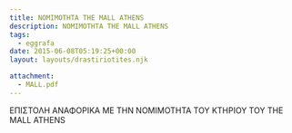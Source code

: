 ```yaml
---
title: ΝΟΜΙΜΟΤΗΤΑ THE MALL ATHENS
description: ΝΟΜΙΜΟΤΗΤΑ THE MALL ATHENS
tags:
  - eggrafa
date: 2015-06-08T05:19:25+00:00
layout: layouts/drastiriotites.njk

attachment:
  - MALL.pdf
---
```


ΕΠΙΣΤΟΛΗ ΑΝΑΦΟΡΙΚΑ ΜΕ ΤΗΝ ΝΟΜΙΜΟΤΗΤΑ ΤΟΥ ΚΤΗΡΙΟΥ ΤΟΥ THE MALL ATHENS

<!-- excerpt -->
